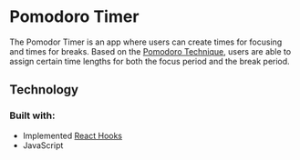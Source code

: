 # Pomodoro Timer

The Pomodor Timer is an app where users can create times for focusing and times for breaks. Based on the [Pomodoro Technique](https://en.wikipedia.org/wiki/Pomodoro_Technique#:~:text=The%20Pomodoro%20Technique%20is%20a,length%2C%20separated%20by%20short%20breaks.), users are able to assign certain time lengths for both the focus period and the break period.

## Technology
### Built with:
* Implemented [React Hooks](https://reactjs.org/docs/hooks-intro.html)
* JavaScript

